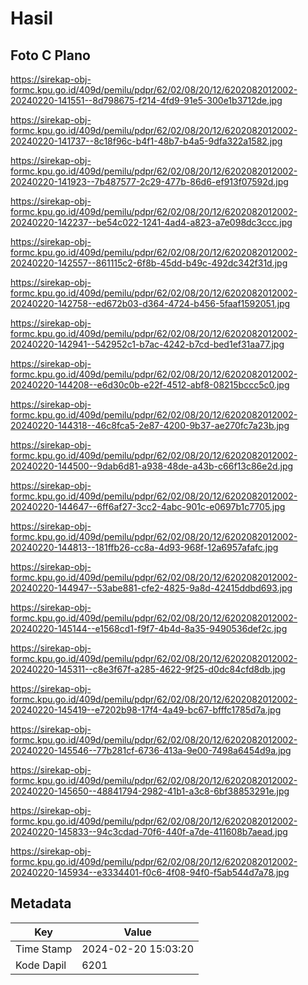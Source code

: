 # Hasil

## Foto C Plano

https://sirekap-obj-formc.kpu.go.id/409d/pemilu/pdpr/62/02/08/20/12/6202082012002-20240220-141551--8d798675-f214-4fd9-91e5-300e1b3712de.jpg

https://sirekap-obj-formc.kpu.go.id/409d/pemilu/pdpr/62/02/08/20/12/6202082012002-20240220-141737--8c18f96c-b4f1-48b7-b4a5-9dfa322a1582.jpg

https://sirekap-obj-formc.kpu.go.id/409d/pemilu/pdpr/62/02/08/20/12/6202082012002-20240220-141923--7b487577-2c29-477b-86d6-ef913f07592d.jpg

https://sirekap-obj-formc.kpu.go.id/409d/pemilu/pdpr/62/02/08/20/12/6202082012002-20240220-142237--be54c022-1241-4ad4-a823-a7e098dc3ccc.jpg

https://sirekap-obj-formc.kpu.go.id/409d/pemilu/pdpr/62/02/08/20/12/6202082012002-20240220-142557--861115c2-6f8b-45dd-b49c-492dc342f31d.jpg

https://sirekap-obj-formc.kpu.go.id/409d/pemilu/pdpr/62/02/08/20/12/6202082012002-20240220-142758--ed672b03-d364-4724-b456-5faaf1592051.jpg

https://sirekap-obj-formc.kpu.go.id/409d/pemilu/pdpr/62/02/08/20/12/6202082012002-20240220-142941--542952c1-b7ac-4242-b7cd-bed1ef31aa77.jpg

https://sirekap-obj-formc.kpu.go.id/409d/pemilu/pdpr/62/02/08/20/12/6202082012002-20240220-144208--e6d30c0b-e22f-4512-abf8-08215bccc5c0.jpg

https://sirekap-obj-formc.kpu.go.id/409d/pemilu/pdpr/62/02/08/20/12/6202082012002-20240220-144318--46c8fca5-2e87-4200-9b37-ae270fc7a23b.jpg

https://sirekap-obj-formc.kpu.go.id/409d/pemilu/pdpr/62/02/08/20/12/6202082012002-20240220-144500--9dab6d81-a938-48de-a43b-c66f13c86e2d.jpg

https://sirekap-obj-formc.kpu.go.id/409d/pemilu/pdpr/62/02/08/20/12/6202082012002-20240220-144647--6ff6af27-3cc2-4abc-901c-e0697b1c7705.jpg

https://sirekap-obj-formc.kpu.go.id/409d/pemilu/pdpr/62/02/08/20/12/6202082012002-20240220-144813--181ffb26-cc8a-4d93-968f-12a6957afafc.jpg

https://sirekap-obj-formc.kpu.go.id/409d/pemilu/pdpr/62/02/08/20/12/6202082012002-20240220-144947--53abe881-cfe2-4825-9a8d-42415ddbd693.jpg

https://sirekap-obj-formc.kpu.go.id/409d/pemilu/pdpr/62/02/08/20/12/6202082012002-20240220-145144--e1568cd1-f9f7-4b4d-8a35-9490536def2c.jpg

https://sirekap-obj-formc.kpu.go.id/409d/pemilu/pdpr/62/02/08/20/12/6202082012002-20240220-145311--c8e3f67f-a285-4622-9f25-d0dc84cfd8db.jpg

https://sirekap-obj-formc.kpu.go.id/409d/pemilu/pdpr/62/02/08/20/12/6202082012002-20240220-145419--e7202b98-17f4-4a49-bc67-bfffc1785d7a.jpg

https://sirekap-obj-formc.kpu.go.id/409d/pemilu/pdpr/62/02/08/20/12/6202082012002-20240220-145546--77b281cf-6736-413a-9e00-7498a6454d9a.jpg

https://sirekap-obj-formc.kpu.go.id/409d/pemilu/pdpr/62/02/08/20/12/6202082012002-20240220-145650--48841794-2982-41b1-a3c8-6bf38853291e.jpg

https://sirekap-obj-formc.kpu.go.id/409d/pemilu/pdpr/62/02/08/20/12/6202082012002-20240220-145833--94c3cdad-70f6-440f-a7de-411608b7aead.jpg

https://sirekap-obj-formc.kpu.go.id/409d/pemilu/pdpr/62/02/08/20/12/6202082012002-20240220-145934--e3334401-f0c6-4f08-94f0-f5ab544d7a78.jpg


## Metadata

| Key        | Value               |
| ---------- | ------------------- |
| Time Stamp | 2024-02-20 15:03:20 |
| Kode Dapil | 6201                |



